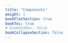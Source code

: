 ```yaml
---
title: "Components"
weight: 1
bookFlatSection: true
bookToc: true
# bookHidden: false
bookCollapseSection: false
---
```

